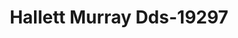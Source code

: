 ---
f_zip-code: 43560
f_state-code: OH
title: Hallett Murray Dds-19297
f_phone: 419-531-8225
f_city-only: Sylvania
f_address: 21 Woodforest Parkway Sylvania
f_location-unique-id: '19297'
slug: hallett-murray-dds-19297
updated-on: '2024-05-30T13:46:58.046Z'
created-on: '2024-05-30T13:36:59.803Z'
published-on: '2024-05-30T13:54:32.469Z'
f_city-state: cms/city/sylvania-oh.md
f_company: cms/company/hallett-murray-dds.md
f_state: cms/state/ohio.md
layout: '[payday-loan].html'
tags: payday-loan
---